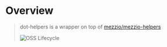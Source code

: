 # Overview

> dot-helpers is a wrapper on top of [mezzio/mezzio-helpers](https://packagist.org/packages/mezzio/mezzio-helpers)
>
> ![OSS Lifecycle](https://img.shields.io/osslifecycle/mezzio/mezzio-helpers)
